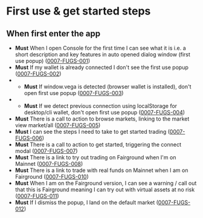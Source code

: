 # First use & get started steps

## When first enter the app

- **Must** When I open Console for the first time I can see what it is i.e. a short description and key features in auto opened dialog window (first use popup) (<a name="0007-FUGS-001" href="#0007-FUGS-001">0007-FUGS-001</a>)
- **Must** If my wallet is already connected I don't see the first use popup (<a name="0007-FUGS-002" href="#0007-FUGS-002">0007-FUGS-002</a>)
- - **Must** If window.vega is detected (browser wallet is installed), don't open first use popup (<a name="0007-FUGS-003" href="#0007-FUGS-003">0007-FUGS-003</a>)
- - **Must** If we detect previous connection using localStorage for desktop/cli wallet, don't open first use popup (<a name="0007-FUGS-004" href="#0007-FUGS-004">0007-FUGS-004</a>)
- **Must** There is a call to action to browse markets, linking to the market view market/all (<a name="0007-FUGS-005" href="#0007-FUGS-005">0007-FUGS-005</a>)
- **Must** I can see the steps I need to take to get started trading (<a name="0007-FUGS-007" href="#0007-FUGS-006">0007-FUGS-006</a>)
- **Must** There is a call to action to get started, triggering the connect modal (<a name="0007-FUGS-007" href="#0007-FUGS-007">0007-FUGS-007</a>)
- **Must** There is a link to try out trading on Fairground when I'm on Mainnet (<a name="0007-FUGS-008" href="#0007-FUGS-008">0007-FUGS-008</a>)
- **Must** There is a link to trade with real funds on Mainnet when I am on Fairground (<a name="0007-FUGS-010" href="#0007-FUGS-010">0007-FUGS-010</a>)
- **Must** When I am on the Fairground version, I can see a warning / call out that this is Fairground meaning I can try out with virtual assets at no risk (<a name="0007-FUGS-011" href="#0007-FUGS-011">0007-FUGS-011</a>)
- **Must** If I dismiss the popup, I land on the default market (<a name="0007-FUGS-012" href="#0007-FUGS-012">0007-FUGS-012</a>)

